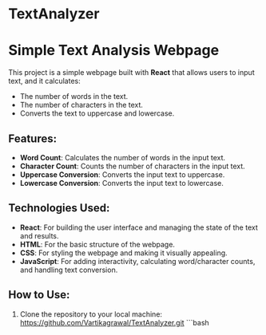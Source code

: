 # TextAnalyzer
# Simple Text Analysis Webpage

This project is a simple webpage built with **React** that allows users to input text, and it calculates:
- The number of words in the text.
- The number of characters in the text.
- Converts the text to uppercase and lowercase.

## Features:
- **Word Count**: Calculates the number of words in the input text.
- **Character Count**: Counts the number of characters in the input text.
- **Uppercase Conversion**: Converts the input text to uppercase.
- **Lowercase Conversion**: Converts the input text to lowercase.

## Technologies Used:
- **React**: For building the user interface and managing the state of the text and results.
- **HTML**: For the basic structure of the webpage.
- **CSS**: For styling the webpage and making it visually appealing.
- **JavaScript**: For adding interactivity, calculating word/character counts, and handling text conversion.

## How to Use:
1. Clone the repository to your local machine:
   https://github.com/Vartikagrawal/TextAnalyzer.git ```bash


